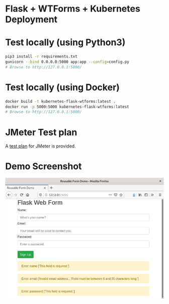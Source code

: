 Flask + WTForms + Kubernetes Deployment
=======================================

# Test locally (using Python3)
```bash
pip3 install -r requirements.txt
gunicorn --bind 0.0.0.0:5000 app:app --config=config.py
# Browse to http://127.0.0.1:5000/
```

# Test locally (using Docker)

```bash
docker build -t kubernetes-flask-wtforms:latest .
docker run -p 5000:5000 kubernetes-flask-wtforms:latest
# Browse to http://127.0.0.1:5000/
```

# JMeter Test plan
A [test plan](SimpleTestPlan.jmx) for JMeter is provided.

# Demo Screenshot

![Flask Web Demo](images/FlaskWebForm_demo.png "ok")

